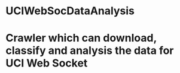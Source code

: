 # UCIWebSocDataAnalysis

# Crawler which can download, classify and analysis the data for UCI Web Socket